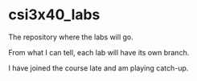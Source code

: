 # csi3x40_labs
 
The repository where the labs will go.

From what I can tell, each lab will have its own branch.

I have joined the course late and am playing catch-up.